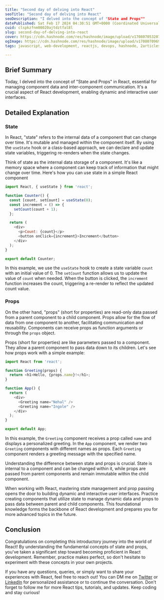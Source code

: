 ```yaml
---
title: "Second day of delving into React"
seoTitle: "Second day of delving into React"
seoDescription: "I delved into the concept of "State and Props""
datePublished: Sat Feb 17 2024 04:30:51 GMT+0000 (Coordinated Universal Time)
cuid: clspkzfnm00020ajtdztfal8l
slug: second-day-of-delving-into-react
cover: https://cdn.hashnode.com/res/hashnode/image/upload/v1708070532070/2a89ec7c-fd76-4fd3-b40b-91d71c146d52.jpeg
ogImage: https://cdn.hashnode.com/res/hashnode/image/upload/v1708070969202/0a074a90-5863-4625-9f54-9bfcbc78dfd5.jpeg
tags: javascript, web-development, reactjs, devops, hashnode, 2articles1week, devcommunity, learning-journey, learning-in-public

---
```


## **Brief Summary**

Today, I delved into the concept of "State and Props" in React, essential for managing component data and inter-component communication. It's a crucial aspect of React development, enabling dynamic and interactive user interfaces.

## **Detailed Explanation**

### **State**

In React, "state" refers to the internal data of a component that can change over time. It's mutable and managed within the component itself. By using the `useState` hook or a class-based approach, we can declare and update state variables, triggering re-renders when the state changes.

Think of state as the internal data storage of a component. It's like a memory space where a component can keep track of information that might change over time. Here's how you can use state in a simple React component

```javascript
import React, { useState } from 'react';

function Counter() {
  const [count, setCount] = useState(0);
  const increment = () => {
    setCount(count + 1);
  };

  return (
    <div>
      <p>Count: {count}</p>
      <button onClick={increment}>Increment</button>
    </div>
  );
}

export default Counter;
```

In this example, we use the `useState` hook to create a state variable `count` with an initial value of 0. The `setCount` function allows us to update the value of `count` when needed. When the button is clicked, the `increment` function increases the count, triggering a re-render to reflect the updated count value.

### **Props**

On the other hand, "props" (short for properties) are read-only data passed from a parent component to a child component. Props allow for the flow of data from one component to another, facilitating communication and reusability. Components can receive props as function arguments or through the `props` object.

Props (short for properties) are like parameters passed to a component. They allow a parent component to pass data down to its children. Let's see how props work with a simple example:

```javascript
import React from 'react';

function Greeting(props) {
  return <h1>Hello, {props.name}!</h1>;
}

function App() {
  return (
    <div>
      <Greeting name="Nehal" />
      <Greeting name="Ingole" />
    </div>
  );
}

export default App;
```

In this example, the `Greeting` component receives a prop called `name` and displays a personalized greeting. In the `App` component, we render two `Greeting` components with different names as props. Each `Greeting` component renders a greeting message with the specified name.

Understanding the difference between state and props is crucial. State is internal to a component and can be changed within it, while props are passed from parent components and remain immutable within the child component.

When working with React, mastering state management and prop passing opens the door to building dynamic and interactive user interfaces. Practice creating components that utilize state to manage dynamic data and props to pass data between parent and child components. This foundational knowledge forms the backbone of React development and prepares you for more advanced topics in the future.

## Conclusion

Congratulations on completing this introductory journey into the world of React! By understanding the fundamental concepts of state and props, you've taken a significant step toward becoming proficient in React development. Remember, practice makes perfect, so don't hesitate to experiment with these concepts in your own projects.

If you have any questions, queries, or simply want to share your experiences with React, feel free to reach out! You can DM me on [Twitter](https://twitter.com/IngoleNehal) or [LinkedIn](https://www.linkedin.com/in/nehal-ingole/) for personalized assistance or to continue the conversation. Don't forget to follow me for more React tips, tutorials, and updates. Keep coding and stay curious!